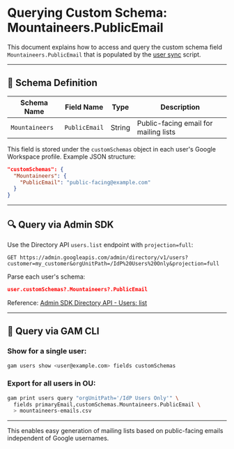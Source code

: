 # Querying Custom Schema: Mountaineers.PublicEmail

This document explains how to access and query the custom schema field `Mountaineers.PublicEmail` that is populated by the [user sync](../automation/user-sync-google-workspace/google-app-script/appsscript.json) script.

---

## 🧩 Schema Definition

| Schema Name    | Field Name    | Type   | Description                           |
| -------------- | ------------- | ------ | ------------------------------------- |
| `Mountaineers` | `PublicEmail` | String | Public-facing email for mailing lists |

This field is stored under the `customSchemas` object in each user's Google Workspace profile. Example JSON structure:

```json
"customSchemas": {
  "Mountaineers": {
    "PublicEmail": "public-facing@example.com"
  }
}
```

---

## 🔍 Query via Admin SDK

Use the Directory API `users.list` endpoint with `projection=full`:

```http
GET https://admin.googleapis.com/admin/directory/v1/users?customer=my_customer&orgUnitPath=/IdP%20Users%20Only&projection=full
```

Parse each user's schema:

```json
user.customSchemas?.Mountaineers?.PublicEmail
```

Reference: [Admin SDK Directory API - Users: list](https://developers.google.com/admin-sdk/directory/reference/rest/v1/users/list)

---

## 🧰 Query via GAM CLI

### Show for a single user:

```sh
gam users show <user@example.com> fields customSchemas
```

### Export for all users in OU:

```sh
gam print users query "orgUnitPath='/IdP Users Only'" \
  fields primaryEmail,customSchemas.Mountaineers.PublicEmail \
  > mountaineers-emails.csv
```

---

This enables easy generation of mailing lists based on public-facing emails independent of Google usernames.

